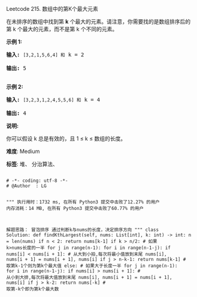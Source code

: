 Leetcode 215. 数组中的第K个最大元素
<p>在未排序的数组中找到第 <strong>k</strong> 个最大的元素。请注意，你需要找的是数组排序后的第 k 个最大的元素，而不是第 k 个不同的元素。</p>


<p><strong>示例 1:</strong></p>



<pre><strong>输入:</strong> <code>[3,2,1,5,6,4] 和</code> k = 2

<strong>输出:</strong> 5

</pre>



<p><strong>示例&nbsp;2:</strong></p>



<pre><strong>输入:</strong> <code>[3,2,3,1,2,4,5,5,6] 和</code> k = 4

<strong>输出:</strong> 4</pre>



<p><strong>说明: </strong></p>



<p>你可以假设 k 总是有效的，且 1 &le; k &le; 数组的长度。</p>





 **难度**: Medium



 **标签**: 堆、 分治算法、 





<div class="hcb_wrap">
<pre class="prism undefined-numbers lang-python" data-lang="Python"><code>
# -*- coding: utf-8 -*-
# @Author  : LG

"""
执行用时：1732 ms, 在所有 Python3 提交中击败了12.27% 的用户
内存消耗：14 MB, 在所有 Python3 提交中击败了60.77% 的用户

解题思路：
    冒泡排序
    通过判断k与nums的长度，决定排序方向
"""
class Solution:
    def findKthLargest(self, nums: List[int], k: int) -> int:
        n = len(nums)
        if n < 2:
            return nums[k-1]
        if k > n/2: # 如果 k>nums长度的一半
            for j in range(n-1):
                for i in range(n-1-j):
                    if nums[i] < nums[i + 1]:   # 从大到小拍,每次将最小值放到末尾
                        nums[i], nums[i + 1] = nums[i + 1], nums[i]
                if j > n-k-1:
                    return nums[k-1]    # 取第k-1个则为第k个最大值
        else:       # 如果大于长度一半
            for j in range(n-1):
                for i in range(n-1-j):
                    if nums[i] > nums[i + 1]:   # 从小到大排,每次将最大值放到末尾
                        nums[i], nums[i + 1] = nums[i + 1], nums[i]
                if j > k-2:
                    return nums[-k] # 取第-k个即为第k个最大数</code></pre></div>
